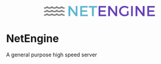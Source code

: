 <p align="center">
    <img src="https://raw.githubusercontent.com/Vaibyro/netengine/dev/misc/logo.png" alt="drawing" width="300"/>
</p>

# NetEngine
A general purpose high speed server